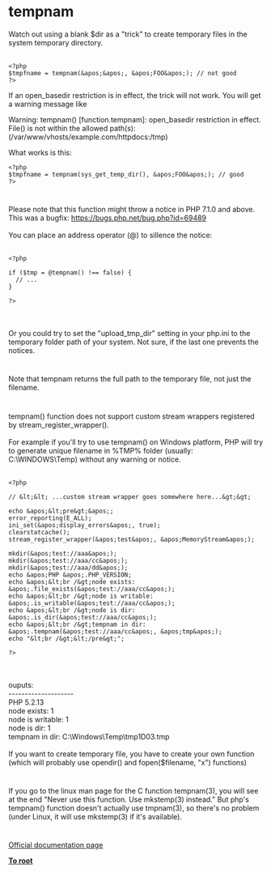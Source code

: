 # tempnam



Watch out using a blank $dir as a "trick" to create temporary files in the system temporary directory.<br><br>

```
<?php
$tmpfname = tempnam(&apos;&apos;, &apos;FOO&apos;); // not good
?>
```


If an open_basedir restriction is in effect, the trick will not work. You will get a warning message like

Warning: tempnam() [function.tempnam]: open_basedir restriction in effect.
File() is not within the allowed path(s): (/var/www/vhosts/example.com/httpdocs:/tmp)

What works is this:



```
<?php
$tmpfname = tempnam(sys_get_temp_dir(), &apos;FOO&apos;); // good
?>
```
  

#

Please note that this function might throw a notice in PHP 7.1.0 and above. This was a bugfix: https://bugs.php.net/bug.php?id=69489<br><br>You can place an address operator (@) to sillence the notice:<br><br>

```
<?php

if ($tmp = @tempnam() !== false) {
  // ...
}

?>
```
<br><br>Or you could try to set the "upload_tmp_dir" setting in your php.ini to the temporary folder path of your system. Not sure, if the last one prevents the notices.  

#

Note that tempnam returns the full path to the temporary file, not just the filename.  

#

tempnam() function does not support custom stream wrappers registered by stream_register_wrapper(). <br><br>For example if you&apos;ll try to use tempnam() on Windows platform, PHP will try to generate unique filename in %TMP% folder (usually: C:\WINDOWS\Temp) without any warning or notice.<br><br>

```
<?php

// &lt;&lt; ...custom stream wrapper goes somewhere here...&gt;&gt;

echo &apos;&lt;pre&gt;&apos;;
error_reporting(E_ALL);
ini_set(&apos;display_errors&apos;, true);
clearstatcache();
stream_register_wrapper(&apos;test&apos;, &apos;MemoryStream&apos;);

mkdir(&apos;test://aaa&apos;);
mkdir(&apos;test://aaa/cc&apos;);
mkdir(&apos;test://aaa/dd&apos;); 
echo &apos;PHP &apos;.PHP_VERSION;
echo &apos;&lt;br /&gt;node exists: &apos;.file_exists(&apos;test://aaa/cc&apos;);
echo &apos;&lt;br /&gt;node is writable: &apos;.is_writable(&apos;test://aaa/cc&apos;);
echo &apos;&lt;br /&gt;node is dir: &apos;.is_dir(&apos;test://aaa/cc&apos;);
echo &apos;&lt;br /&gt;tempnam in dir: &apos;.tempnam(&apos;test://aaa/cc&apos;, &apos;tmp&apos;);
echo "&lt;br /&gt;&lt;/pre&gt;";

?>
```
<br><br>ouputs:<br>--------------------<br>PHP 5.2.13<br>node exists: 1<br>node is writable: 1<br>node is dir: 1<br>tempnam in dir: C:\Windows\Temp\tmp1D03.tmp<br><br>If you want to create temporary file, you have to create your own function (which will probably use opendir() and fopen($filename, "x") functions)  

#

If you go to the linux man page for the C function tempnam(3), you will see at the end "Never use this function. Use mkstemp(3) instead." But php&apos;s tempnam() function doesn&apos;t actually use tmpnam(3), so there&apos;s no problem (under Linux, it will use mkstemp(3) if it&apos;s available).  

#

[Official documentation page](https://www.php.net/manual/en/function.tempnam.php)

**[To root](/README.md)**